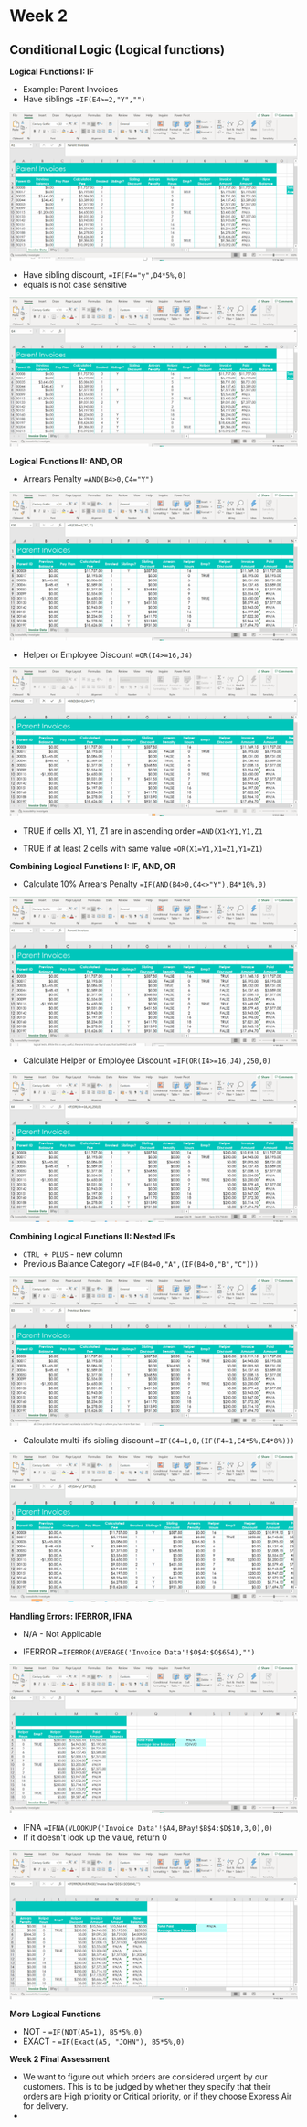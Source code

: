 # Week 2
## Conditional Logic (Logical functions)

**Logical Functions I: IF**
* Example: Parent Invoices
* Have siblings `=IF(E4>=2,"Y","")`

![](screenshot/have-siblings.gif)

* Have sibling discount, `=IF(F4="y",D4*5%,0)`
* equals is not case sensitive

![](screenshot/siblings-discount.gif)

**Logical Functions II: AND, OR**
* Arrears Penalty `=AND(B4>0,C4="Y")`

![](screenshot/arrears-penalty.gif)

* Helper or Employee Discount `=OR(I4>=16,J4)`

![](screenshot/helper-employee-discount.gif)

* TRUE if cells X1, Y1, Z1 are in ascending order `=AND(X1<Y1,Y1,Z1`

* TRUE if at least 2 cells with same value `=OR(X1=Y1,X1=Z1,Y1=Z1)`

**Combining Logical Functions I: IF, AND, OR**
* Calculate 10% Arrears Penalty `=IF(AND(B4>0,C4<>"Y"),B4*10%,0)`

![](screenshot/calculate-arrears-penalty.gif)

* Calculate Helper or Employee Discount `=IF(OR(I4>=16,J4),250,0)`

![](screenshot/calculate-helper-employee-discount.gif)

**Combining Logical Functions II: Nested IFs**
* `CTRL + PLUS` - new column
* Previous Balance Category `=IF(B4=0,"A",(IF(B4>0,"B","C")))`

![](screenshot/previous-balance-category.gif)

* Calculate multi-ifs sibling discount `=IF(G4=1,0,(IF(F4=1,E4*5%,E4*8%)))`

![](screenshot/multi-sibling-discount.gif)

**Handling Errors: IFERROR, IFNA**
* N/A - Not Applicable

* IFERROR `=IFERROR(AVERAGE('Invoice Data'!$O$4:$O$654),"")`

![](screenshot/iferror.gif)

* IFNA  `=IFNA(VLOOKUP('Invoice Data'!$A4,BPay!$B$4:$D$10,3,0),0)`
* If it doesn't look up the value, return 0

![](screenshot/ifna.gif)

**More Logical Functions**
* NOT - `=IF(NOT(A5=1), B5*5%,0)`
* EXACT - `=IF(Exact(A5, "JOHN"), B5*5%,0)`

**Week 2 Final Assessment**
* We want to figure out which orders are considered urgent by our customers. This is to be judged by whether they specify that their orders are High priority or Critical priority, or if they choose Express Air for delivery.
* 

